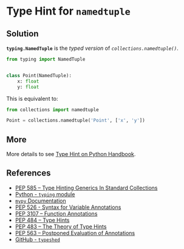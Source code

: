 # Type Hint for `namedtuple`

## Solution

**`typing.NamedTuple`** is the *typed version* of *`collections.namedtuple()`*.

```python
from typing import NamedTuple


class Point(NamedTuple):
    x: float
    y: float
```

This is equivalent to:

```python
from collections import namedtuple

Point = collections.namedtuple('Point', ['x', 'y'])
```

## More

More details to see [Type Hint on Python Handbook](https://leven-cn.github.io/python-handbook/recipes/core/type_hint).

## References

- [PEP 585 – Type Hinting Generics In Standard Collections](https://peps.python.org/pep-0585/)
- [Python - `typing` module](https://docs.python.org/3/library/typing.html)
- [`mypy` Documentation](https://mypy.readthedocs.io/en/latest/)
- [PEP 526 - Syntax for Variable Annotations](https://peps.python.org/pep-0526/)
- [PEP 3107 – Function Annotations](https://peps.python.org/pep-3107/)
- [PEP 484 – Type Hints](https://peps.python.org/pep-0484/)
- [PEP 483 – The Theory of Type Hints](https://peps.python.org/pep-0483/)
- [PEP 563 – Postponed Evaluation of Annotations](https://peps.python.org/pep-0563/)
- [GitHub - `typeshed`](https://github.com/python/typeshed)
